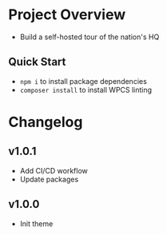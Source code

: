 # Project Overview

-   Build a self-hosted tour of the nation's HQ

## Quick Start

-   `npm i` to install package dependencies
-   `composer install` to install WPCS linting

# Changelog

## v1.0.1

-   Add CI/CD workflow
-   Update packages

## v1.0.0

-   Init theme
